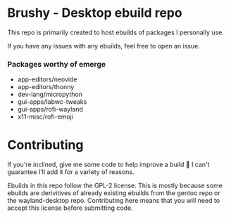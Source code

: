 # Brushy - Desktop ebuild repo
This repo is primarily created to host ebuilds of packages I personally use.

If you have any issues with any ebuilds, feel free to open an issue. 

### Packages worthy of emerge
- app-editors/neovide
- app-editors/thonny
- dev-lang/micropython
- gui-apps/labwc-tweaks
- gui-apps/rofi-wayland
- x11-misc/rofi-emoji

# Contributing
If you're inclined, give me some code to help improve a build 🙂 I can't
guarantee I'll add it for a variety of reasons.

Ebuilds in this repo follow the GPL-2 license. This is mostly because some
ebuilds are derivitives of already existing ebuilds from the gentoo repo or
the wayland-desktop repo. Contributing here means that you will need to accept
this license before submitting code.

